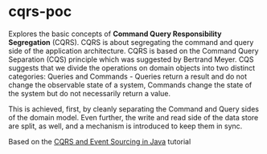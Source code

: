 # cqrs-poc

Explores the basic concepts of **Command Query Responsibility Segregation** (CQRS). CQRS is about segregating the command and query side of the application architecture. CQRS is based on the Command Query Separation (CQS) principle which was suggested by Bertrand Meyer. CQS suggests that we divide the operations on domain objects into two distinct categories: Queries and Commands - Queries return a result and do not change the observable state of a system, Commands change the state of the system but do not necessarily return a value.

This is achieved, first, by cleanly separating the Command and Query sides of the domain model. Even further, the write and read side of the data store are split, as well, and a mechanism is introduced to keep them in sync.

Based on the [CQRS and Event Sourcing in Java](https://www.baeldung.com/cqrs-event-sourcing-java) tutorial